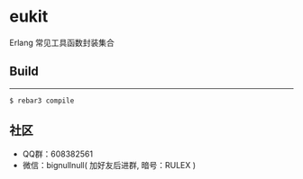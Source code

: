 # eukit
Erlang 常见工具函数封装集合

## Build
-----
    $ rebar3 compile

## 社区
- QQ群：608382561
- 微信：bignullnull( 加好友后进群, 暗号：RULEX )